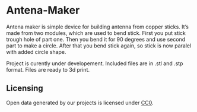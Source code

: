 # Antena-Maker

Antena maker is simple device for building antenna from copper sticks. It’s made from two modules, which are used to bend stick. First you put stick trough hole of part one. Then you bend it for 90 degrees and use second part to make a circle. After that you bend stick again, so stick is now paralel with added circle shape.

Project is curently under developement. Included files are in .stl and .stp format. Files are ready to 3d print.


## Licensing


Open data generated by our projects is licensed under [CC0](https://creativecommons.org/publicdomain/zero/1.0/legalcode).

